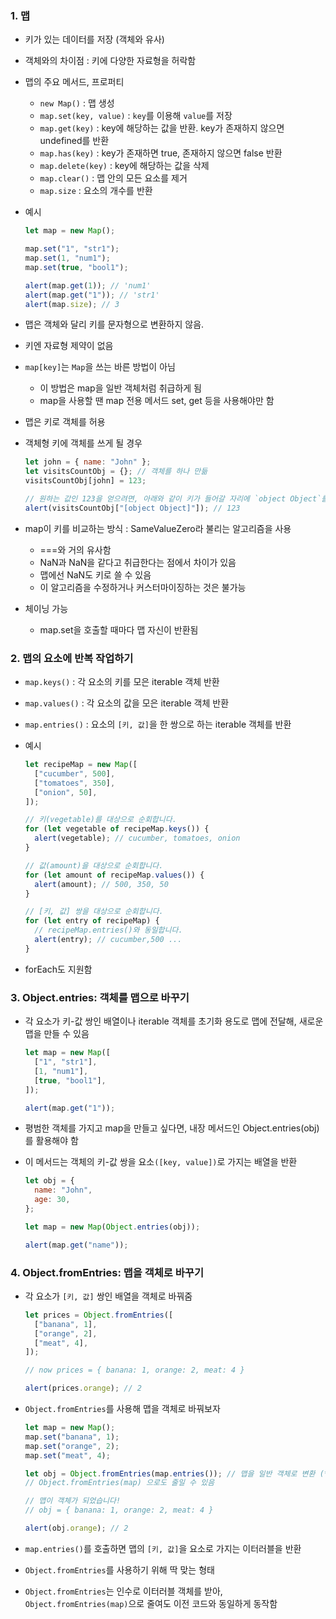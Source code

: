### 1. 맵

- 키가 있는 데이터를 저장 (객체와 유사)
- 객체와의 차이점 : 키에 다양한 자료형을 허락함

- 맵의 주요 메서드, 프로퍼티

  - `new Map()` : 맵 생성
  - `map.set(key, value)` : `key`를 이용해 `value`를 저장
  - `map.get(key)` : key에 해당하는 값을 반환. key가 존재하지 않으면 undefined를 반환
  - `map.has(key)` : key가 존재하면 true, 존재하지 않으면 false 반환
  - `map.delete(key)` : key에 해당하는 값을 삭제
  - `map.clear()` : 맵 안의 모든 요소를 제거
  - `map.size` : 요소의 개수를 반환

- 예시

  ```javascript
  let map = new Map();

  map.set("1", "str1");
  map.set(1, "num1");
  map.set(true, "bool1");

  alert(map.get(1)); // 'num1'
  alert(map.get("1")); // 'str1'
  alert(map.size); // 3
  ```

- 맵은 객체와 달리 키를 문자형으로 변환하지 않음.
- 키엔 자료형 제약이 없음

- `map[key]`는 `Map`을 쓰는 바른 방법이 아님

  - 이 방법은 map을 일반 객체처럼 취급하게 됨
  - map을 사용할 땐 map 전용 메서드 set, get 등을 사용해야만 함

- 맵은 키로 객체를 허용
- 객체형 키에 객체를 쓰게 될 경우

  ```javascript
  let john = { name: "John" };
  let visitsCountObj = {}; // 객체를 하나 만듦
  visitsCountObj[john] = 123;

  // 원하는 값인 123을 얻으려면, 아래와 같이 키가 들어갈 자리에 `object Object`를 써줘야 함
  alert(visitsCountObj["[object Object]"]); // 123
  ```

- map이 키를 비교하는 방식 : SameValueZero라 불리는 알고리즘을 사용

  - ===와 거의 유사함
  - NaN과 NaN을 같다고 취급한다는 점에서 차이가 있음
  - 맵에선 NaN도 키로 쓸 수 있음
  - 이 알고리즘을 수정하거나 커스터마이징하는 것은 불가능

- 체이닝 가능
  - map.set을 호출할 때마다 맵 자신이 반환됨

### 2. 맵의 요소에 반복 작업하기

- `map.keys()` : 각 요소의 키를 모은 iterable 객체 반환
- `map.values()` : 각 요소의 값을 모은 iterable 객체 반환
- `map.entries()` : 요소의 `[키, 값]`을 한 쌍으로 하는 iterable 객체를 반환

- 예시

  ```javascript
  let recipeMap = new Map([
    ["cucumber", 500],
    ["tomatoes", 350],
    ["onion", 50],
  ]);

  // 키(vegetable)를 대상으로 순회합니다.
  for (let vegetable of recipeMap.keys()) {
    alert(vegetable); // cucumber, tomatoes, onion
  }

  // 값(amount)을 대상으로 순회합니다.
  for (let amount of recipeMap.values()) {
    alert(amount); // 500, 350, 50
  }

  // [키, 값] 쌍을 대상으로 순회합니다.
  for (let entry of recipeMap) {
    // recipeMap.entries()와 동일합니다.
    alert(entry); // cucumber,500 ...
  }
  ```

- forEach도 지원함

### 3. Object.entries: 객체를 맵으로 바꾸기

- 각 요소가 키-값 쌍인 배열이나 iterable 객체를 초기화 용도로 맵에 전달해, 새로운 맵을 만들 수 있음

  ```javascript
  let map = new Map([
    ["1", "str1"],
    [1, "num1"],
    [true, "bool1"],
  ]);

  alert(map.get("1"));
  ```

- 평범한 객체를 가지고 map을 만들고 싶다면, 내장 메서드인 Object.entries(obj)를 활용해야 함
- 이 메서드는 객체의 키-값 쌍을 요소`([key, value])`로 가지는 배열을 반환

  ```javascript
  let obj = {
    name: "John",
    age: 30,
  };

  let map = new Map(Object.entries(obj));

  alert(map.get("name"));
  ```

### 4. Object.fromEntries: 맵을 객체로 바꾸기

- 각 요소가 `[키, 값]` 쌍인 배열을 객체로 바꿔줌

  ```javascript
  let prices = Object.fromEntries([
    ["banana", 1],
    ["orange", 2],
    ["meat", 4],
  ]);

  // now prices = { banana: 1, orange: 2, meat: 4 }

  alert(prices.orange); // 2
  ```

- `Object.fromEntries`를 사용해 맵을 객체로 바꿔보자

  ```javascript
  let map = new Map();
  map.set("banana", 1);
  map.set("orange", 2);
  map.set("meat", 4);

  let obj = Object.fromEntries(map.entries()); // 맵을 일반 객체로 변환 (*)
  // Object.fromEntries(map) 으로도 줄일 수 있음

  // 맵이 객체가 되었습니다!
  // obj = { banana: 1, orange: 2, meat: 4 }

  alert(obj.orange); // 2
  ```

- `map.entries()`를 호출하면 맵의 `[키, 값]`을 요소로 가지는 이터러블을 반환
- `Object.fromEntries`를 사용하기 위해 딱 맞는 형태
- `Object.fromEntries`는 인수로 이터러블 객체를 받아, `Object.fromEntries(map)`으로 줄여도 이전 코드와 동일하게 동작함

